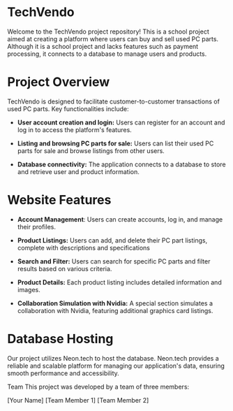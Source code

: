 # TechVendo

Welcome to the TechVendo project repository! This is a school project aimed at creating a platform where users can buy and sell used PC parts. Although it is a school project and lacks features such as payment processing, it connects to a database to manage users and products.

# Project Overview
TechVendo is designed to facilitate customer-to-customer transactions of used PC parts. Key functionalities include:

- **User account creation and login:** Users can register for an account and log in to access the platform's features.

- **Listing and browsing PC parts for sale:** Users can list their used PC parts for sale and browse listings from other users.

- **Database connectivity:** The application connects to a database to store and retrieve user and product information.


# Website Features
- **Account Management**: Users can create accounts, log in, and manage their profiles.

- **Product Listings:** Users can add, and delete their PC part listings, complete with descriptions and specifications

- **Search and Filter:** Users can search for specific PC parts and filter results based on various criteria.

- **Product Details:** Each product listing includes detailed information and images.

- **Collaboration Simulation with Nvidia:** A special section simulates a collaboration with Nvidia, featuring additional graphics card listings.

# Database Hosting
Our project utilizes Neon.tech to host the database. Neon.tech provides a reliable and scalable platform for managing our application's data, ensuring smooth performance and accessibility.

Team
This project was developed by a team of three members:

[Your Name]
[Team Member 1]
[Team Member 2]
